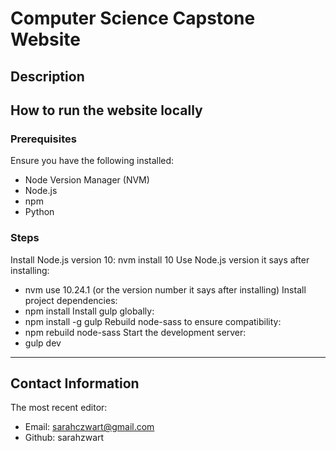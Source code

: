 # Computer Science Capstone Website


## Description


## How to run the website locally 

### Prerequisites 
Ensure you have the following installed:
* Node Version Manager (NVM)
* Node.js
* npm
* Python
### Steps
Install Node.js version 10:
nvm install 10 
Use Node.js version it says after installing:
- nvm use 10.24.1 (or the version number it says after installing)
Install project dependencies:
- npm install 
Install gulp globally:
- npm install -g gulp 
Rebuild node-sass to ensure compatibility:
- npm rebuild node-sass 
Start the development server:
- gulp dev

----
## Contact Information 
The most recent editor:
- Email: sarahczwart@gmail.com
- Github: sarahzwart
